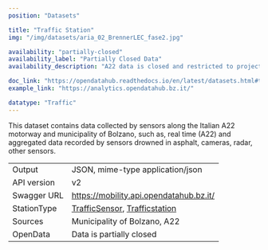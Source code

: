 ```yaml
---
position: "Datasets"

title: "Traffic Station"
img: "/img/datasets/aria_02_BrennerLEC_fase2.jpg"

availability: "partially-closed"
availability_label: "Partially Closed Data"
availability_description: "A22 data is closed and restricted to project collaboration (contact help@opendatahub.com if you are interested in this data)"

doc_link: "https://opendatahub.readthedocs.io/en/latest/datasets.html#trafficstation-dataset"
example_link: "https://analytics.opendatahub.bz.it/"

datatype: "Traffic"
---
```


This dataset contains data collected by sensors along the Italian A22 motorway and municipality of Bolzano, such as, real time (A22) and aggregated data recorded by sensors drowned in asphalt, cameras, radar, other sensors.

|             |                                                                                                                                                                |
| :---------- | -------------------------------------------------------------------------------------------------------------------------------------------------------------- |
| Output      | JSON, mime-type application/json                                                                                                                               |
| API version | v2                                                                                                                                                             |
| Swagger URL | https://mobility.api.opendatahub.bz.it/                                                                                                                        |
| StationType | [TrafficSensor](https://mobility.api.opendatahub.bz.it/v2/flat/TrafficSensor), [Trafficstation](https://mobility.api.opendatahub.bz.it/v2/flat/Trafficstation) |
| Sources     | Municipality of Bolzano, A22                                                                                                                                   |
| OpenData    | Data is partially closed                                                                                                                                      |
